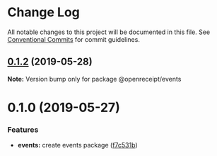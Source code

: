 # Change Log

All notable changes to this project will be documented in this file.
See [Conventional Commits](https://conventionalcommits.org) for commit guidelines.

## [0.1.2](https://github.com/openreceipt/source/compare/v0.1.1...v0.1.2) (2019-05-28)

**Note:** Version bump only for package @openreceipt/events





# 0.1.0 (2019-05-27)


### Features

* **events:** create events package ([f7c531b](https://github.com/openreceipt/source/commit/f7c531b))
